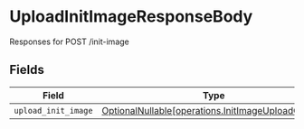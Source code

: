 # UploadInitImageResponseBody

Responses for POST /init-image


## Fields

| Field                                                                                                  | Type                                                                                                   | Required                                                                                               | Description                                                                                            |
| ------------------------------------------------------------------------------------------------------ | ------------------------------------------------------------------------------------------------------ | ------------------------------------------------------------------------------------------------------ | ------------------------------------------------------------------------------------------------------ |
| `upload_init_image`                                                                                    | [OptionalNullable[operations.InitImageUploadOutput]](../../models/operations/initimageuploadoutput.md) | :heavy_minus_sign:                                                                                     | N/A                                                                                                    |
